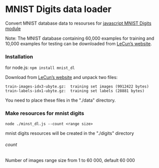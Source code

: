 MNIST Digits data loader
========================

Convert MNIST database data to resourses for [javascript MNIST Digits module](https://github.com/cazala/mnist)

Note: The MNIST database containing 60,000 examples for training and 10,000 examples for testing can be downloaded from [LeCun’s website](http://yann.lecun.com/exdb/mnist/). 


### Installation

for node.js: `npm install mnist_dl`

Download from [LeCun’s website](http://yann.lecun.com/exdb/mnist/) and unpack two files: 
```
train-images-idx3-ubyte.gz:  training set images (9912422 bytes) 
train-labels-idx1-ubyte.gz:  training set labels (28881 bytes)
```
You need to place these files in the "./data" directory.

### Make resources for mnist digits
```
node ./minst_dl.js --count <range size>
```
mnist digits resources will be created in the "./digits" directory

###### count  
Number of images range size from 1 to 60 000, default 60 000
